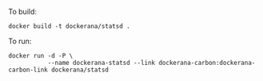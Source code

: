 To build:

```
docker build -t dockerana/statsd .
```

To run:

```
docker run -d -P \
           --name dockerana-statsd --link dockerana-carbon:dockerana-carbon-link dockerana/statsd
```
